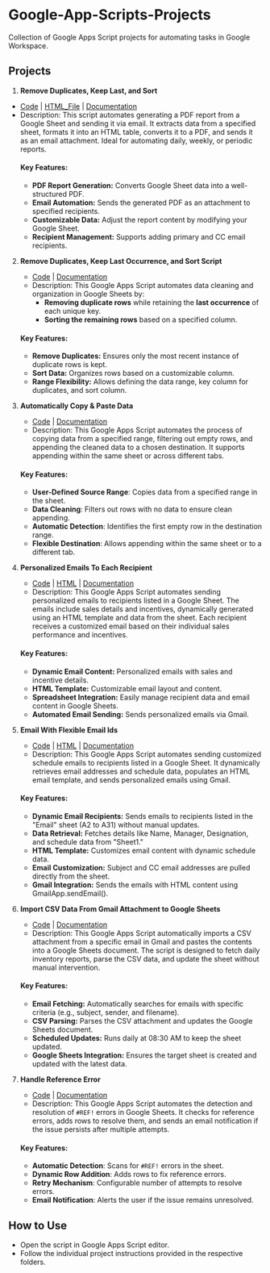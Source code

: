 # Google-App-Scripts-Projects
Collection of Google Apps Script projects for automating tasks in Google Workspace.

## Projects
1. **Remove Duplicates, Keep Last, and Sort**
- [Code](Google_Sheet_Pdf_Report_Email/App_Script.gs) | [HTML_File](Google_Sheet_Pdf_Report_Email/HTML.html) | [Documentation](Google_Sheet_Pdf_Report_Email/README.md)
- Description: This script automates generating a PDF report from a Google Sheet and sending it via email. It extracts data from a specified sheet, formats it into an HTML table, converts it to a PDF, and sends it as an email attachment. Ideal for automating daily, weekly, or periodic reports.
   #### Key Features:
   - **PDF Report Generation:** Converts Google Sheet data into a well-structured PDF.
   - **Email Automation:**      Sends the generated PDF as an attachment to specified recipients.
   - **Customizable Data:**     Adjust the report content by modifying your Google Sheet.
   - **Recipient Management:**  Supports adding primary and CC email recipients.

2. **Remove Duplicates, Keep Last Occurrence, and Sort Script**
   - [Code](Remove_Duplicate_Rows_And_Sort_Final_Result_Based_On_Column_Value/App_Script.gs) | [Documentation](Remove_Duplicate_Rows_And_Sort_Final_Result_Based_On_Column_Value/README.md)
   - Description: This Google Apps Script automates data cleaning and organization in Google Sheets by:  
      - **Removing duplicate rows** while retaining the **last occurrence** of each unique key.  
      - **Sorting the remaining rows** based on a specified column.  
   #### Key Features:  
   - **Remove Duplicates:** Ensures only the most recent instance of duplicate rows is kept.  
   - **Sort Data:** Organizes rows based on a customizable column.  
   - **Range Flexibility:** Allows defining the data range, key column for duplicates, and sort column.  

3. **Automatically Copy & Paste Data**
   - [Code](Automatically_Paste_Data_From_1_Place_To_Another/App_Script.gs) | [Documentation](Automatically_Paste_Data_From_1_Place_To_Another/README.md)
   - Description: This Google Apps Script automates the process of copying data from a specified range, filtering out empty rows, and appending the cleaned data to a chosen destination. It supports appending within the same sheet or across different tabs.  
   #### Key Features: 
   - **User-Defined Source Range**: Copies data from a specified range in the sheet.  
   - **Data Cleaning**: Filters out rows with no data to ensure clean appending.  
   - **Automatic Detection**: Identifies the first empty row in the destination range.  
   - **Flexible Destination**: Allows appending within the same sheet or to a different tab.

4. **Personalized Emails To Each Recipient**
   - [Code](Personalized_Emails_To_Each_Recipient/App_Script.gs) | [HTML](Personalized_Emails_To_Each_Recipient/HTML.html) | [Documentation](Personalized_Emails_To_Each_Recipient/README.md)
   - Description: This Google Apps Script automates sending personalized emails to recipients listed in a Google Sheet. The emails include sales details and incentives, dynamically generated using an HTML template and data from the sheet. Each recipient receives a customized email based on their individual sales performance and incentives.
   #### Key Features:
   - **Dynamic Email Content:** Personalized emails with sales and incentive details.
   - **HTML Template:** Customizable email layout and content.
   - **Spreadsheet Integration:** Easily manage recipient data and email content in Google Sheets.
   - **Automated Email Sending:** Sends personalized emails via Gmail.

5. **Email With Flexible Email Ids**
   - [Code](send_schedule_email_flexible_email_ids/schedule_emails_flx_emails.gs) | [HTML](send_schedule_email_flexible_email_ids/HTML.html) | [Documentation](send_schedule_email_flexible_email_ids/README.md)
   - Description: This Google Apps Script automates sending customized schedule emails to recipients listed in a Google Sheet. It dynamically retrieves email addresses and schedule data, populates an HTML email template, and sends personalized emails using Gmail.
   #### Key Features:
   - **Dynamic Email Recipients:** Sends emails to recipients listed in the "Email" sheet (A2 to A31) without manual updates.
   - **Data Retrieval:** Fetches details like Name, Manager, Designation, and schedule data from "Sheet1."
   - **HTML Template:** Customizes email content with dynamic schedule data.
   - **Email Customization:** Subject and CC email addresses are pulled directly from the sheet.
   - **Gmail Integration:** Sends the emails with HTML content using GmailApp.sendEmail().

6. **Import CSV Data From Gmail Attachment to Google Sheets**
   - [Code](Save_From_Email_Attachment_To_Google_Sheet/App_Script.gs) | [Documentation](Save_From_Email_Attachment_To_Google_Sheet/README.md)
   - Description: This Google Apps Script automatically imports a CSV attachment from a specific email in Gmail and pastes the contents into a Google Sheets document. The script is designed to fetch daily inventory reports, parse the CSV data, and update the sheet without manual intervention.
   #### Key Features:
   - **Email Fetching:** Automatically searches for emails with specific criteria (e.g., subject, sender, and filename).
   - **CSV Parsing:** Parses the CSV attachment and updates the Google Sheets document.
   - **Scheduled Updates:** Runs daily at 08:30 AM to keep the sheet updated.
   - **Google Sheets Integration:** Ensures the target sheet is created and updated with the latest data.

7. **Handle Reference Error**
   - [Code](Handle_Ref_Error/App_Script.gs) | [Documentation](Handle_Ref_Error/README.md)
   - Description: This Google Apps Script automates the detection and resolution of `#REF!` errors in Google Sheets. It checks for reference errors, adds rows to resolve them, and sends an email notification if the issue persists after multiple attempts.
   #### Key Features:
   - **Automatic Detection**: Scans for `#REF!` errors in the sheet.
   - **Dynamic Row Addition**: Adds rows to fix reference errors.
   - **Retry Mechanism**: Configurable number of attempts to resolve errors.
   - **Email Notification**: Alerts the user if the issue remains unresolved.


## How to Use
- Open the script in Google Apps Script editor.
- Follow the individual project instructions provided in the respective folders.

